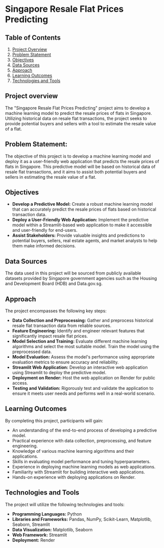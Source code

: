 # Singapore Resale Flat Prices Predicting

## Table of Contents

1. [Project Overview](#project-overview)
2. [Problem Statement](#problem-statement)
3. [Objectives](#objectives)
4. [Data Sources](#data-sources)
5. [Approach](#approach)
6. [Learning Outcomes](#learning-outcomes)
7. [Technologies and Tools](#technologies-and-tools)

## Project overview
The "Singapore Resale Flat Prices Predicting" project aims to develop a machine learning model to predict the resale prices of flats in Singapore. Utilizing historical data on resale flat transactions, the project seeks to provide potential buyers and sellers with a tool to estimate the resale value of a flat. 

## Problem Statement:
The objective of this project is to develop a machine learning model and deploy it as a user-friendly web application that predicts the resale prices of flats in Singapore. This predictive model will be based on historical data of resale flat transactions, and it aims to assist both potential buyers and sellers in estimating the resale value of a flat.

## Objectives

- **Develop a Predictive Model:** Create a robust machine learning model that can accurately predict the resale prices of flats based on historical transaction data.
- **Deploy a User-Friendly Web Application:** Implement the predictive model within a Streamlit-based web application to make it accessible and user-friendly for end-users.
- **Assist Stakeholders:** Provide valuable insights and predictions to potential buyers, sellers, real estate agents, and market analysts to help them make informed decisions.

## Data Sources
The data used in this project will be sourced from publicly available datasets provided by Singapore government agencies such as the Housing and Development Board (HDB) and Data.gov.sg.

## Approach
The project encompasses the following key steps:

- **Data Collection and Preprocessing:** Gather and preprocess historical resale flat transaction data from reliable sources.
- **Feature Engineering:** Identify and engineer relevant features that significantly impact resale flat prices.
- **Model Selection and Training:** Evaluate different machine learning algorithms and select the most suitable model. Train the model using the preprocessed data.
- **Model Evaluation:** Assess the model's performance using appropriate evaluation metrics to ensure accuracy and reliability.
- **Streamlit Web Application:** Develop an interactive web application using Streamlit to deploy the predictive model.
- **Deployment on Render:** Host the web application on Render for public access.
- **Testing and Validation:** Rigorously test and validate the application to ensure it meets user needs and performs well in a real-world scenario.

## Learning Outcomes
By completing this project, participants will gain:

- An understanding of the end-to-end process of developing a predictive model.
- Practical experience with data collection, preprocessing, and feature engineering.
- Knowledge of various machine learning algorithms and their applications.
- Skills in evaluating model performance and tuning hyperparameters.
- Experience in deploying machine learning models as web applications.
- Familiarity with Streamlit for building interactive web applications.
- Hands-on experience with deploying applications on Render.

## Technologies and Tools
The project will utilize the following technologies and tools:

- **Programming Languages:** Python
- **Libraries and Frameworks:** Pandas, NumPy, Scikit-Learn, Matplotlib, Seaborn, Streamlit
- **Data Visualization:** Matplotlib, Seaborn
- **Web Framework:** Streamlit
- **Deployment:** Render

